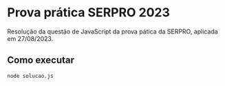 # Prova prática SERPRO 2023

Resolução da questão de JavaScript da prova pática da SERPRO, aplicada em 27/08/2023.

## Como executar

```shell
node solucao.js
```
